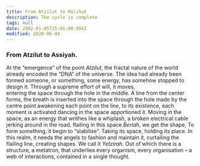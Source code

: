 ```yaml
---
title: From Atzilut to Malchut
description: The cycle is complete
tags: null
date: 2002-01-05T25:01:00.856Z
modified: 2020-06-04
---
```


<div class="poem">

<h3>From Atzilut to Assiyah.</h3>

At the “emergence” of the point _Atzilut_,
the fractal nature of the world
already encoded the “DNA” of the universe.
The idea had already been formed
someone, or something, some energy,
has somehow stopped to design it.
Through a supreme effort of will, it moves,  
entering the space through the hole in the middle.
A line from the center forms,
the breath is inserted into the space
through the hole made by the centre point
awakening each point on the line,
to its existence,
each moment is activated
dancing in the space apportioned it.
Moving in the space,
as an energy that writhes like a whiplash,
a broken electrical cable jerking around in the road.
flailing in this space _Beriah_, we get the shape,
To form something, it begin to “stabilise”.
Taking its space, holding its place.
In this realm, it needs the angels
to fashion and maintain it,
curtailing the flailing line,
creating shapes.
We call it _Yetzirah_.
Out of which there is a structure,
a metatron, that underlies
every organism, every organisation –
a web of interactions, contained
in a single thought.

</div>
